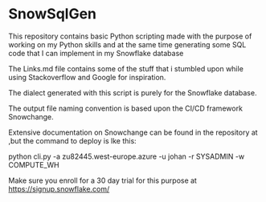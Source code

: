 # SnowSqlGen

This repository contains basic Python scripting made with the purpose of working on my Python skills and at the same time generating some SQL code that I can implement in my Snowflake database

The Links.md file contains some of the stuff that i stumbled upon while using Stackoverflow and Google for inspiration.

The dialect generated with this script is purely for the Snowflake database.

The output file naming convention is based upon the CI/CD framework Snowchange.

Extensive documentation on Snowchange can be found in the repository at ,but the command to deploy is lke this:

python cli.py -a zu82445.west-europe.azure -u johan -r SYSADMIN -w COMPUTE_WH

Make sure you enroll for a 30 day trial for this purpose at https://signup.snowflake.com/